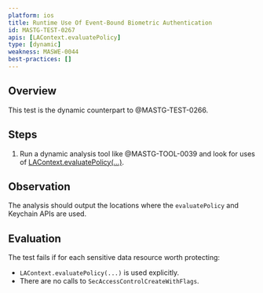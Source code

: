 ```yaml
---
platform: ios
title: Runtime Use Of Event-Bound Biometric Authentication
id: MASTG-TEST-0267
apis: [LAContext.evaluatePolicy]
type: [dynamic]
weakness: MASWE-0044
best-practices: []
---
```


## Overview

This test is the dynamic counterpart to @MASTG-TEST-0266.

## Steps

1. Run a dynamic analysis tool like @MASTG-TOOL-0039 and look for uses of [LAContext.evaluatePolicy(...)](https://developer.apple.com/documentation/localauthentication/lacontext/evaluatepolicy(_:localizedreason:reply:)).

## Observation

The analysis should output the locations where the `evaluatePolicy` and Keychain APIs are used.

## Evaluation

The test fails if for each sensitive data resource worth protecting:
- `LAContext.evaluatePolicy(...)` is used explicitly.
- There are no calls to `SecAccessControlCreateWithFlags`.

